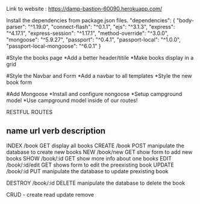 Link to website : https://damp-bastion-60090.herokuapp.com/



Install the dependencies from package.json files.
"dependencies": {
    "body-parser": "^1.19.0",
    "connect-flash": "^0.1.1",
    "ejs": "^3.1.3",
    "express": "^4.17.1",
    "express-session": "^1.17.1",
    "method-override": "^3.0.0",
    "mongoose": "^5.9.27",
    "passport": "^0.4.1",
    "passport-local": "^1.0.0",
    "passport-local-mongoose": "^6.0.1"
  }

#Style the books page
*Add a better header/titile
*Make books display in a grid

#Style the Navbar and Form
*Add a navbar to all templates
*Style the new book form

#Add Mongoose
*Install and configure nongoose
*Setup campground model
*Use campground model inside of our routes!


RESTFUL ROUTES

name         url             verb    description
---------------------------------------
INDEX       /book            GET     display all books
CREATE      /book            POST    manipulate the database to create new books
NEW         /book/new        GET     show form to add new books
SHOW        /book/:id        GET     show more info about one books
EDIT        /book/:id/edit   GET     shows form to edit the preexisting book
UPDATE      /book/:id        PUT     manipulate the database to update prexisting book

DESTROY     /book/:id        DELETE  manipulate the database to delete the book


CRUD - create read update remove


